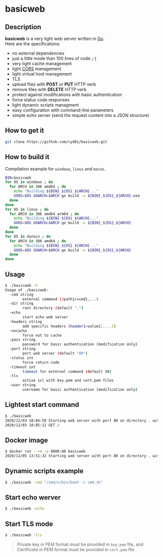 # basicweb

## Description

**basicweb** is a very light web server written in [Go](https://golang.org/).  
Here are the specifications:

- no external dependencies
- just a little mode than 100 lines of code  ;-)
- very light cache management
- light [CORS](https://developer.mozilla.org/en-US/docs/Web/HTTP/CORS) management
- light virtual host management
- TLS
- upload files with **POST** or **PUT** HTTP verb
- remove files with **DELETE** HTTP verb
- protect against modifications with basic authentication
- force status code responses
- light dynamic scripts managment
- easy configuration with command-line parameters
- simple echo server (send the request content into a JSON structure)

## How to get it

```bash
git clone https://github.com/cyd01/basicweb.git
```

## How to build it

Compilation example for `windows`, `linux` and `macos`.

```bash
BIN=basicweb
for OS in windows ; do
  for ARCH in 386 amd64 ; do
    echo "Building ${BIN}_${OS}_${ARCH}..."
    GOOS=$OS GOARCH=$ARCH go build -o ${BIN}_${OS}_${ARCH}.exe
  done
done
for OS in linux ; do
  for ARCH in 386 amd64 arm64 ; do
    echo "Building ${BIN}_${OS}_${ARCH}..."
    GOOS=$OS GOARCH=$ARCH go build -o ${BIN}_${OS}_${ARCH}
  done
done
for OS in darwin ; do
  for ARCH in 386 amd64 ; do
    echo "Building ${BIN}_${OS}_${ARCH}..."
    GOOS=$OS GOARCH=$ARCH go build -o ${BIN}_${OS}_${ARCH}
  done
done
```

## Usage

```bash
$ ./basicweb -h
Usage of ./basicweb:
  -cmd string
        external command (/path1/=cmd1,...)
  -dir string
        root directory (default ".")
  -echo
        start echo web server
  -headers string
        add specific headers (header1=value1[,...])
  -nocache
        force not to cache
  -pass string
        password for basic authentication (modification only)
  -port string
        port web server (default "80")
  -status int
        force return code
  -timeout int
        timeout for external command (default 30)
  -tls
        active ssl with key.pem and cert.pem files
  -user string
        username for basic authentication (modification only)
```

## Lightest start command

```bash
$ ./basicweb
2020/12/03 18:04:59 Starting web server with port 80 on directory . with status response 0
2020/12/03 18:05:12 GET /
```

## Docker image

```bash
$ docker run --rm -p 8080:80 basicweb
2020/12/05 13:51:32 Starting web server with port 80 on directory . with status response 0

```

## Dynamic scripts example

```bash
$ ./basicweb -cmd "/cmd/=/bin/bash -c cmd.sh"
```

## Start echo werver

```bash
$ ./basicweb -echo
```

## Start TLS mode

```bash
$ ./basicweb -tls
```

> Private key in PEM format must be provided in `key.pem` file, and Certificate in PEM format must be provided in `cert.pem` file
